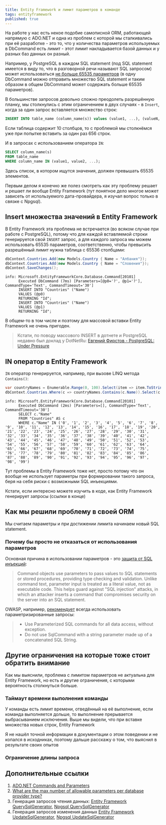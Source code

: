 ```yaml
---
title: Entity Framework и лимит параметров в команде
tags: entityframework
published: true
---
```


На работе у нас есть некое подобие самописной ORM, работающей напрямую с ADO.NET и одна из проблем с которой мы сталкивались при её разработке - это то, что у количества параметров используемых в DbCommand есть лимит - этот лимит накладывается базой данных и у разных баз данных он разный.

Например, у PostgreSQL в каждом SQL statement (под SQL statement имеется в виду то, что в разговорной речи называют SQL запросом) может использоваться [не больше 65535 параметров](https://stackoverflow.com/q/6581573/5402731) (в одну DbCommand можно отправить множество SQL statement и таким образом в общем DbCommand может содержать больше 65535 параметров).

В большинстве запросов довольно сложно преодолеть разрешённую планку, мы столкнулись с этим ограничением в двух случаях - в `Insert`, когда за один запрос вставляется множество строк:

```sql
INSERT INTO table_name (column_namе(s)) values (value1, ...), (valueN, ...), ...
```

Если таблица содержит 10 столбцов, то с проблемой мы столкнёмся уже при попытке вставить за один раз 656 строк.

И в запросах с использованием оператора `IN`:

```sql
SELECT column_name(s)
FROM table_name
WHERE column_name IN (value1, value2, ...);
```

Здесь список, в котором ищутся значения, должен превышать 65535 элементов.

Первым делом я конечно же полез смотреть как эту проблему решает и решает ли вообще Entity Framework (тут понятное дело многое может зависеть от используемого дата-провайдера, я изучал вопрос только в связке с Npgsql).

## Insert множества значений в Entity Framework

В Entity Framework эта проблема не встречается (во всяком случае при работе с PostgreSQL), потому что для каждой вставляемой строки генерируется свой `INSERT` запрос, а для каждого запроса мы можем использовать 65535 параметров, соответственно, чтобы превысить разрешённый лимит нужна таблица с 65536 столбцами:

```csharp
dbContext.Countries.Add(new Models.Country { Name = "Албания"});
dbContext.Countries.Add(new Models.Country { Name = "Словения"});
dbContext.SaveChanges();
```

```
info: Microsoft.EntityFrameworkCore.Database.Command[20101]
      Executed DbCommand (7ms) [Parameters=[@p0='?', @p1='?'], CommandType='Text', CommandTimeout='30']
      INSERT INTO "Countries" ("Name")
      VALUES (@p0)
      RETURNING "Id";
      INSERT INTO "Countries" ("Name")
      VALUES (@p1)
      RETURNING "Id";
```

В общем-то в том числе и поэтому для массовой вставки Entity Framework не очень пригоден.

> Кстати, по поводу массового INSERT в дотнете и PostgreSQL недавно был доклад у DotNetRu: [Евгений Фирстов - PostgreSQL: Under Pressure](https://youtu.be/ZH7VtsyYSGk)

## IN оператор в Entity Framework

`IN` оператор генерируется, например, при вызове LINQ метода `Contains()`:

```csharp
var countryNames = Enumerable.Range(0, 100).Select(item => item.ToString()).ToList();
dbContext.Countries.Where(c => countryNames.Contains(c.Name)).Select(c => c.Name).ToArray();
```

```
info: Microsoft.EntityFrameworkCore.Database.Command[20101]
      Executed DbCommand (2ms) [Parameters=[], CommandType='Text', CommandTimeout='30']
      SELECT c."Name"
      FROM "Countries" AS c
      WHERE c."Name" IN ('0', '1', '2', '3', '4', '5', '6', '7', '8', '9', '10', '11', '12', '13', '14', '15', '16', '17', '18', '19', '20', '21', '22', '23', '24', '25', '26', '27', '28', '29', '30', '31', '32', '33', '34', '35', '36', '37', '38', '39', '40', '41', '42', '43', '44', '45', '46', '47', '48', '49', '50', '51', '52', '53', '54', '55', '56', '57', '58', '59', '60', '61', '62', '63', '64', '65', '66', '67', '68', '69', '70', '71', '72', '73', '74', '75', '76', '77', '78', '79', '80', '81', '82', '83', '84', '85', '86', '87', '88', '89', '90', '91', '92', '93', '94', '95', '96', '97', '98', '99')
```

Тут проблемы в Entity Framework тоже нет, просто потому что он вообще не использует параметры при формировании такого запроса, беря на себя риски с возможными SQL инъекциями.

Кстати, если интересно можете изучить в коде, как Entity Framework генерирует запросы (ссылки в конце)

## Как мы решили проблему в своей ORM

Мы считаем параметры и при достижении лимита начинаем новый SQL statement.

### Почему бы просто не отказаться от использования параметров

Основная причина в использовании параметров - это [защита от SQL инъекций](https://docs.microsoft.com/en-us/dotnet/framework/data/adonet/configuring-parameters-and-parameter-data-types):

> Command objects use parameters to pass values to SQL statements or stored procedures, providing type checking and validation. Unlike command text, parameter input is treated as a literal value, not as executable code. This helps guard against "SQL injection" attacks, in which an attacker inserts a command that compromises security on the server into an SQL statement.

OWASP, например, [рекомендует](https://cheatsheetseries.owasp.org/cheatsheets/DotNet_Security_Cheat_Sheet.html#data-access) всегда использовать параметризированные запросы:

> - Use Parameterized SQL commands for all data access, without exception.
> - Do not use SqlCommand with a string parameter made up of a concatenated SQL String.

## Другие ограничения на которые тоже стоит обратить внимание

Как мы выяснили, проблема с лимитом параметров не актуальна для Entity Framework, но есть и другие ограничения, с которыми вероятность столкнуться больше.

### Таймаут времени выполнения команды

У команды есть лимит времени, отведённый на её выполнение, если команда выполняется дольше, то выполнение прерывается выбрасыванием исключения. Выше мы видели, что при вставке множества новых строк, Entity Framework


Я не нашёл точной информации в документации о этом поведении и не копался в исходниках, поэтому дальше расскажу о том, что выяснил в результате своих опытов

### Ограничение длины запроса

## Дополнительные ссылки

1. [ADO.NET Commands and Parameters](https://docs.microsoft.com/en-us/dotnet/framework/data/adonet/commands-and-parameters)
2. [What are the max number of allowable parameters per database provider type?](https://stackoverflow.com/q/6581573/5402731)
3. Генерация запросов чтения данных: [Entity Framework QuerySqlGenerator](https://github.com/dotnet/efcore/blob/v3.1.8/src/EFCore.Relational/Query/QuerySqlGenerator.cs#L570), [Npgsql QuerySqlGenerator](https://github.com/npgsql/efcore.pg/blob/v3.1.4/src/EFCore.PG/Query/Internal/NpgsqlQuerySqlGenerator.cs)
4. Генерация запросов изменения данных [Entity Framework UpdateSqlGenerator](https://github.com/dotnet/efcore/blob/v3.1.8/src/EFCore.Relational/Update/UpdateSqlGenerator.cs), [Npgsql UpdateSqlGenerator](https://github.com/npgsql/efcore.pg/blob/v3.1.4/src/EFCore.PG/Update/Internal/NpgsqlUpdateSqlGenerator.cs)
